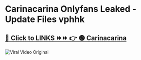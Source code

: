 
 # Carinacarina Onlyfans Leaked - Update Files vphhk

## <h2><a href="https://clipsfans.com/Carinacarina&ref=git">🔗 Click to LINKS ⏩⏩ 👉 🟢 Carinacarina </a></h2>

<a href="https://clipsfans.com/Carinacarina&ref=git" rel="nofollow" data-target="animated-image.originalLink"><img src="https://i.ibb.co.com/xMMVF88/686577567.gif" alt="Viral Video Original" style="max-width: 100%; display: inline-block;" data-target="animated-image.originalImage"></a>

